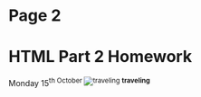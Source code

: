 <h1>Page 2</h1>
<h1>HTML Part 2 Homework</h1>
Monday 15<sup>th
October
  
 <img src="https://upload.wikimedia.org/wikipedia/commons/d/df/El_viaxeru_d%27Urculo.JPG" alt="traveling">
<strong>traveling</strong>
